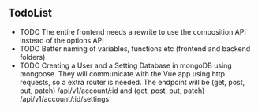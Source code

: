 ## TodoList

- TODO The entire frontend needs a rewrite to use the composition API instead of the options API
- TODO Better naming of variables, functions etc (frontend and backend folders)
- TODO Creating a User and a Setting Database in mongoDB using mongoose. They will communicate with the Vue app using http requests, so a extra router is needed. The endpoint will be (get, post, put, patch) /api/v1/account/:id and (get, post, put, patch) /api/v1/account/:id/settings
